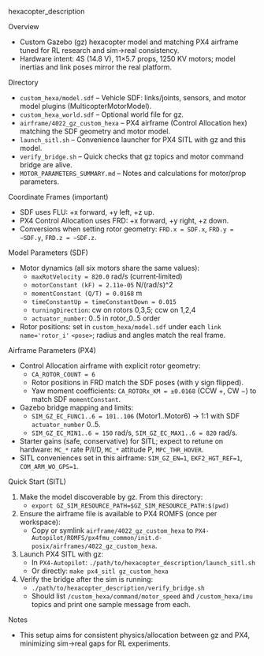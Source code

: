 hexacopter_description

Overview
- Custom Gazebo (gz) hexacopter model and matching PX4 airframe tuned for RL research and sim→real consistency.
- Hardware intent: 4S (14.8 V), 11×5.7 props, 1250 KV motors; model inertias and link poses mirror the real platform.

Directory
- `custom_hexa/model.sdf` – Vehicle SDF: links/joints, sensors, and motor model plugins (MulticopterMotorModel).
- `custom_hexa_world.sdf` – Optional world file for gz.
- `airframe/4022_gz_custom_hexa` – PX4 airframe (Control Allocation hex) matching the SDF geometry and motor model.
- `launch_sitl.sh` – Convenience launcher for PX4 SITL with gz and this model.
- `verify_bridge.sh` – Quick checks that gz topics and motor command bridge are alive.
- `MOTOR_PARAMETERS_SUMMARY.md` – Notes and calculations for motor/prop parameters.

Coordinate Frames (important)
- SDF uses FLU: +x forward, +y left, +z up.
- PX4 Control Allocation uses FRD: +x forward, +y right, +z down.
- Conversions when setting rotor geometry: `FRD.x = SDF.x`, `FRD.y = −SDF.y`, `FRD.z = −SDF.z`.

Model Parameters (SDF)
- Motor dynamics (all six motors share the same values):
  - `maxRotVelocity = 820.0` rad/s (current‑limited)
  - `motorConstant (kF) = 2.11e-05` N/(rad/s)^2
  - `momentConstant (Q/T) = 0.0168` m
  - `timeConstantUp = timeConstantDown = 0.015`
  - `turningDirection`: cw on rotors 0,3,5; ccw on 1,2,4
  - `actuator_number`: 0..5 in rotor_0..5 order
- Rotor positions: set in `custom_hexa/model.sdf` under each `link name='rotor_i'` `<pose>`; radius and angles match the real frame.

Airframe Parameters (PX4)
- Control Allocation airframe with explicit rotor geometry:
  - `CA_ROTOR_COUNT = 6`
  - Rotor positions in FRD match the SDF poses (with y sign flipped).
  - Yaw moment coefficients: `CA_ROTORx_KM = ±0.0168` (CCW +, CW −) to match SDF `momentConstant`.
- Gazebo bridge mapping and limits:
  - `SIM_GZ_EC_FUNC1..6 = 101..106` (Motor1..Motor6) → 1:1 with SDF `actuator_number` 0..5.
  - `SIM_GZ_EC_MIN1..6 = 150` rad/s, `SIM_GZ_EC_MAX1..6 = 820` rad/s.
- Starter gains (safe, conservative) for SITL; expect to retune on hardware: `MC_*` rate P/I/D, `MC_*` attitude P, `MPC_THR_HOVER`.
- SITL conveniences set in this airframe: `SIM_GZ_EN=1`, `EKF2_HGT_REF=1`, `COM_ARM_WO_GPS=1`.

Quick Start (SITL)
1) Make the model discoverable by gz. From this directory:
   - `export GZ_SIM_RESOURCE_PATH=$GZ_SIM_RESOURCE_PATH:$(pwd)`
2) Ensure the airframe file is available to PX4 ROMFS (once per workspace):
   - Copy or symlink `airframe/4022_gz_custom_hexa` to `PX4-Autopilot/ROMFS/px4fmu_common/init.d-posix/airframes/4022_gz_custom_hexa`.
3) Launch PX4 SITL with gz:
   - In `PX4-Autopilot`: `./path/to/hexacopter_description/launch_sitl.sh`
   - Or directly: `make px4_sitl gz_custom_hexa`
4) Verify the bridge after the sim is running:
   - `./path/to/hexacopter_description/verify_bridge.sh`
   - Should list `/custom_hexa/command/motor_speed` and `/custom_hexa/imu` topics and print one sample message from each.

Notes
- This setup aims for consistent physics/allocation between gz and PX4, minimizing sim→real gaps for RL experiments.

